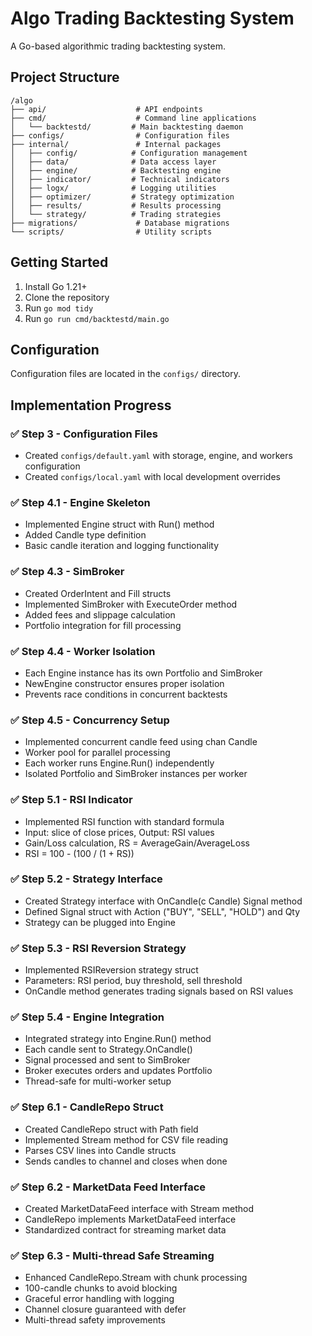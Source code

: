 # Algo Trading Backtesting System

A Go-based algorithmic trading backtesting system.

## Project Structure

```
/algo
├── api/                    # API endpoints
├── cmd/                    # Command line applications
│   └── backtestd/         # Main backtesting daemon
├── configs/                # Configuration files
├── internal/               # Internal packages
│   ├── config/            # Configuration management
│   ├── data/              # Data access layer
│   ├── engine/            # Backtesting engine
│   ├── indicator/         # Technical indicators
│   ├── logx/              # Logging utilities
│   ├── optimizer/         # Strategy optimization
│   ├── results/           # Results processing
│   └── strategy/          # Trading strategies
├── migrations/             # Database migrations
└── scripts/                # Utility scripts
```

## Getting Started

1. Install Go 1.21+
2. Clone the repository
3. Run `go mod tidy`
4. Run `go run cmd/backtestd/main.go`

## Configuration

Configuration files are located in the `configs/` directory.

## Implementation Progress

### ✅ Step 3 - Configuration Files
- Created `configs/default.yaml` with storage, engine, and workers configuration
- Created `configs/local.yaml` with local development overrides

### ✅ Step 4.1 - Engine Skeleton
- Implemented Engine struct with Run() method
- Added Candle type definition
- Basic candle iteration and logging functionality

### ✅ Step 4.3 - SimBroker
- Created OrderIntent and Fill structs
- Implemented SimBroker with ExecuteOrder method
- Added fees and slippage calculation
- Portfolio integration for fill processing

### ✅ Step 4.4 - Worker Isolation
- Each Engine instance has its own Portfolio and SimBroker
- NewEngine constructor ensures proper isolation
- Prevents race conditions in concurrent backtests

### ✅ Step 4.5 - Concurrency Setup
- Implemented concurrent candle feed using chan Candle
- Worker pool for parallel processing
- Each worker runs Engine.Run() independently
- Isolated Portfolio and SimBroker instances per worker

### ✅ Step 5.1 - RSI Indicator
- Implemented RSI function with standard formula
- Input: slice of close prices, Output: RSI values
- Gain/Loss calculation, RS = AverageGain/AverageLoss
- RSI = 100 - (100 / (1 + RS))

### ✅ Step 5.2 - Strategy Interface
- Created Strategy interface with OnCandle(c Candle) Signal method
- Defined Signal struct with Action ("BUY", "SELL", "HOLD") and Qty
- Strategy can be plugged into Engine

### ✅ Step 5.3 - RSI Reversion Strategy
- Implemented RSIReversion strategy struct
- Parameters: RSI period, buy threshold, sell threshold
- OnCandle method generates trading signals based on RSI values

### ✅ Step 5.4 - Engine Integration
- Integrated strategy into Engine.Run() method
- Each candle sent to Strategy.OnCandle()
- Signal processed and sent to SimBroker
- Broker executes orders and updates Portfolio
- Thread-safe for multi-worker setup

### ✅ Step 6.1 - CandleRepo Struct
- Created CandleRepo struct with Path field
- Implemented Stream method for CSV file reading
- Parses CSV lines into Candle structs
- Sends candles to channel and closes when done

### ✅ Step 6.2 - MarketData Feed Interface
- Created MarketDataFeed interface with Stream method
- CandleRepo implements MarketDataFeed interface
- Standardized contract for streaming market data

### ✅ Step 6.3 - Multi-thread Safe Streaming
- Enhanced CandleRepo.Stream with chunk processing
- 100-candle chunks to avoid blocking
- Graceful error handling with logging
- Channel closure guaranteed with defer
- Multi-thread safety improvements
